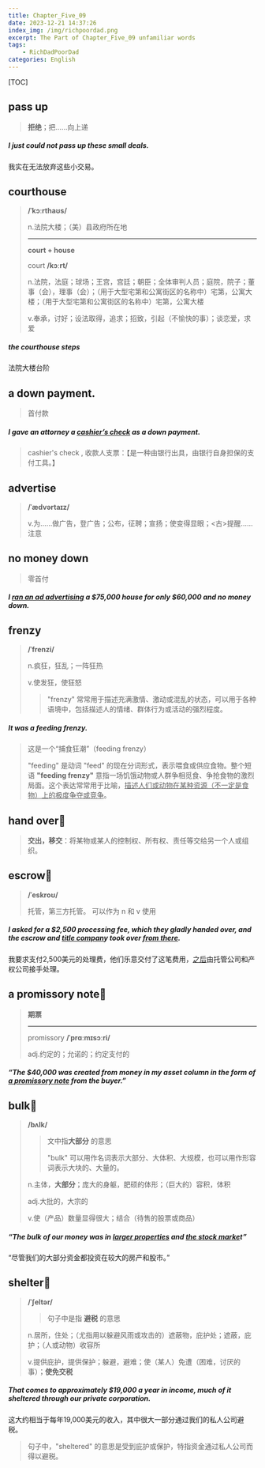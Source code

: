 ```yaml
---
title: Chapter_Five_09
date: 2023-12-21 14:37:26
index_img: /img/richpoordad.png
excerpt: The Part of Chapter_Five_09 unfamiliar words
tags: 
    - RichDadPoorDad
categories: English
---
```


[TOC]

## pass up

> **拒绝**；把……向上递

##### I just could not **pass up** these small deals.

我实在无法放弃这些小交易。

## courthouse

>  **/ˈkɔːrthaʊs/**
>
>  n.法院大楼；（美）县政府所在地
>
>  ---
>
>  **court  + house**
>
>  court	**/kɔːrt/**
>
>  n.法院，法庭；球场；王宫，宫廷；朝臣；全体审判人员；庭院，院子；董事（会），理事（会）；（用于大型宅第和公寓街区的名称中）宅第，公寓大楼；（用于大型宅第和公寓街区的名称中）宅第，公寓大楼
>
>  v.奉承，讨好；设法取得，追求；招致，引起（不愉快的事）；谈恋爱，求爱

#####  the **courthouse** steps

法院大楼台阶

##  a down payment.

> 首付款

##### I gave an attorney a <u>cashier’s check</u> as **a down payment.**

> cashier's check , 收款人支票：【是一种由银行出具，由银行自身担保的支付工具。】

## advertise

> **/ˈædvərtaɪz/**
>
> v.为……做广告，登广告；公布，征聘；宣扬；使变得显眼；<古>提醒……注意

## no money down

> 零首付

##### I <u>ran an ad **advertising**</u> a \$75,000 house for only $60,000 and no money down.

## frenzy

>  **/ˈfrenzi/**
>
> n.疯狂，狂乱；一阵狂热
>
> v.使发狂，使狂怒
>
> > "frenzy" 常常用于描述充满激情、激动或混乱的状态，可以用于各种语境中，包括描述人的情绪、群体行为或活动的强烈程度。

##### It was a feeding **frenzy**.

> 这是一个“捕食狂潮”（feeding frenzy）
>
> "feeding" 是动词 "feed" 的现在分词形式，表示喂食或供应食物。整个短语 **"feeding frenzy"** 意指一场饥饿动物或人群争相觅食、争抢食物的激烈局面。这个表达常常用于比喻，<u>描述人们或动物在某种资源（不一定是食物）上的极度争夺或竞争</u>。

## hand over🚩

> **交出，移交**：将某物或某人的控制权、所有权、责任等交给另一个人或组织。

## escrow🚩

> **/ˈeskroʊ/**
>
> 托管，第三方托管。 可以作为 n 和 v 使用

##### I asked for a $2,500 processing fee, which they gladly **handed over**, and the **escrow** and <u>title compan</u>y took over <u>from there</u>.

我要求支付2,500美元的处理费，他们乐意交付了这笔费用，<u>之后</u>由托管公司和产权公司接手处理。

## a promissory note🚩

> **期票**
>
> ---
>
> promissory	**/ˈprɑːmɪsɔːri/**
>
> adj.约定的；允诺的；约定支付的

##### “The $40,000 was created from money in my asset column in the form of <u>a **promissory** note</u> from the buyer.”

## bulk🚩

> **/bʌlk/**
>
> > 文中指**大部分** 的意思
> >
> > "bulk" 可以用作名词表示大部分、大体积、大规模，也可以用作形容词表示大块的、大量的。
>
> n.主体，**大部分**；庞大的身躯，肥硕的体形；（巨大的）容积，体积
>
> adj.大批的，大宗的
>
> v.使（产品）数量显得很大；结合（待售的股票或商品）

##### “The **bulk** of our money was in <u>larger properties</u> and <u>the stock marke</u>t”

“尽管我们的大部分资金都投资在较大的房产和股市。”

## shelter🚩

> **/ˈʃeltər/**
>
> > 句子中是指 **避税** 的意思
>
> n.居所，住处；（尤指用以躲避风雨或攻击的）遮蔽物，庇护处；遮蔽，庇护；（人或动物）收容所
>
> v.提供庇护，提供保护；躲避，避难；使（某人）免遭（困难，讨厌的事）；**使免交税**

##### That comes to approximately $19,000 a year in income, much of it **sheltered** through our private corporation.

这大约相当于每年19,000美元的收入，其中很大一部分通过我们的私人公司避税。

> 句子中，"sheltered" 的意思是受到庇护或保护，特指资金通过私人公司而得以避税。